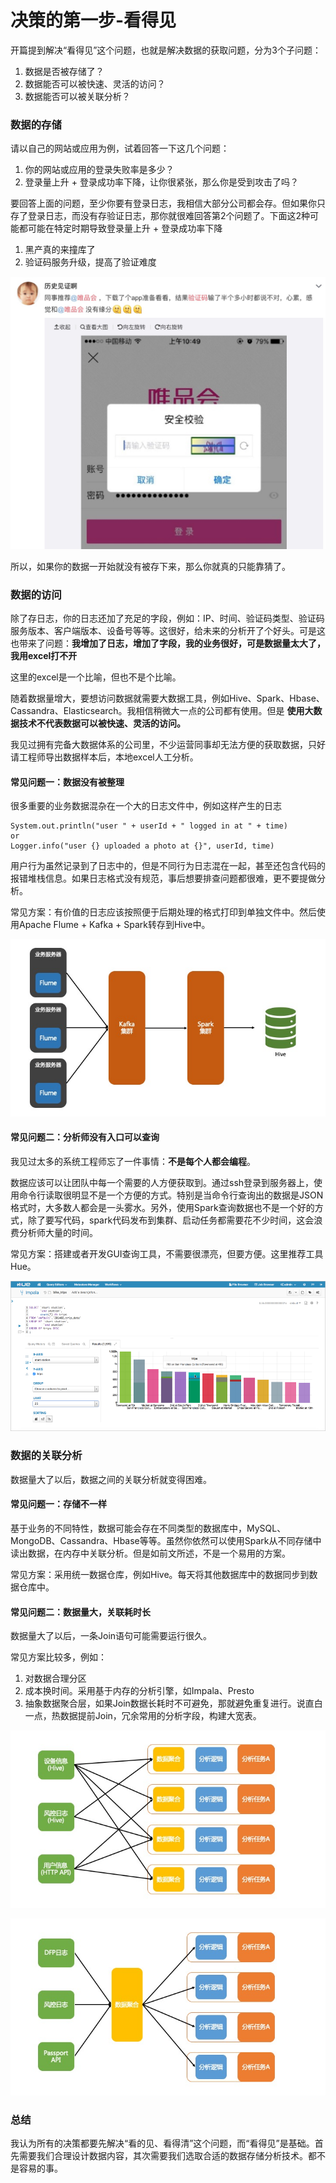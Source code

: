 # 决策的第一步-看得见

开篇提到解决“看得见”这个问题，也就是解决数据的获取问题，分为3个子问题：
1. 数据是否被存储了？
2. 数据能否可以被快速、灵活的访问？
3. 数据能否可以被关联分析？

### 数据的存储

请以自己的网站或应用为例，试着回答一下这几个问题：
1. 你的网站或应用的登录失败率是多少？
2. 登录量上升 + 登录成功率下降，让你很紧张，那么你是受到攻击了吗？

要回答上面的问题，至少你要有登录日志，我相信大部分公司都会存。但如果你只存了登录日志，而没有存验证日志，那你就很难回答第2个问题了。下面这2种可能都可能在特定时期导致登录量上升 + 登录成功率下降
1. 黑产真的来撞库了
2. 验证码服务升级，提高了验证难度

![vip-captcha](images/vip-captcha.jpg)

所以，如果你的数据一开始就没有被存下来，那么你就真的只能靠猜了。

### 数据的访问

除了存日志，你的日志还加了充足的字段，例如：IP、时间、验证码类型、验证码服务版本、客户端版本、设备号等等。这很好，给未来的分析开了个好头。可是这也带来了问题：**我增加了日志，增加了字段，我的业务很好，可是数据量太大了，我用excel打不开**

这里的excel是一个比喻，但也不是个比喻。

随着数据量增大，要想访问数据就需要大数据工具，例如Hive、Spark、Hbase、Cassandra、Elasticsearch。我相信稍微大一点的公司都有使用。但是 **使用大数据技术不代表数据可以被快速、灵活的访问。**

我见过拥有完备大数据体系的公司里，不少运营同事却无法方便的获取数据，只好请工程师导出数据样本后，本地excel人工分析。

#### 常见问题一：数据没有被整理

很多重要的业务数据混杂在一个大的日志文件中，例如这样产生的日志

```
System.out.println("user " + userId + " logged in at " + time)
or
Logger.info("user {} uploaded a photo at {}", userId, time)
```

用户行为虽然记录到了日志中的，但是不同行为日志混在一起，甚至还包含代码的报错堆栈信息。如果日志格式没有规范，事后想要排查问题都很难，更不要提做分析。

常见方案：有价值的日志应该按照便于后期处理的格式打印到单独文件中。然后使用Apache Flume + Kafka + Spark转存到Hive中。

![数据搜集架构](images/数据搜集架构.jpg)

#### 常见问题二：分析师没有入口可以查询

我见过太多的系统工程师忘了一件事情：**不是每个人都会编程**。

数据应该可以让团队中每一个需要的人方便获取到。通过ssh登录到服务器上，使用命令行读取很明显不是一个方便的方式。特别是当命令行查询出的数据是JSON格式时，大多数人都会是一头雾水。另外，使用Spark查询数据也不是一个好的方式，除了要写代码，spark代码发布到集群、启动任务都需要花不少时间，这会浪费分析师大量的时间。

常见方案：搭建或者开发GUI查询工具，不需要很漂亮，但要方便。这里推荐工具Hue。

![hue](images/hue.png)

### 数据的关联分析

数据量大了以后，数据之间的关联分析就变得困难。

#### 常见问题一：存储不一样

基于业务的不同特性，数据可能会存在不同类型的数据库中，MySQL、MongoDB、Cassandra、Hbase等等。虽然你依然可以使用Spark从不同存储中读出数据，在内存中关联分析。但是如前文所述，不是一个易用的方案。

常见方案：采用统一数据仓库，例如Hive。每天将其他数据库中的数据同步到数据仓库中。

#### 常见问题二：数据量大，关联耗时长

数据量大了以后，一条Join语句可能需要运行很久。

常见方案比较多，例如：
1. 对数据合理分区
2. 成本换时间。采用基于内存的分析引擎，如Impala、Presto
3. 抽象数据聚合层，如果Join数据长耗时不可避免，那就避免重复进行。说直白一点，热数据提前Join，冗余常用的分析字段，构建大宽表。

![数据聚合层A.jpg](images/数据聚合层A.jpg)

![数据聚合层B.jpg](images/数据聚合层B.jpg)

### 总结

我认为所有的决策都要先解决“看的见、看得清”这个问题，而“看得见”是基础。首先需要我们合理设计数据内容，其次需要我们选取合适的数据存储分析技术。都不是容易的事。
